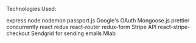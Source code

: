 Technologies Used:

express
node
nodemon
passport.js
Google's OAuth
Mongoose.js
prettier
concurrently
react
redux
react-router
redux-form
Stripe API
react-stripe-checkout
Sendgrid for sending emails
Mlab

